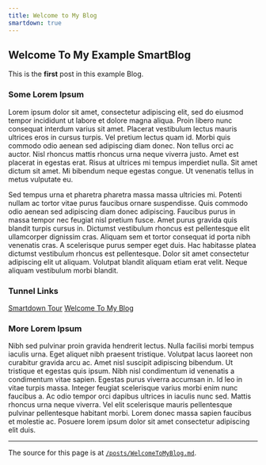 ```yaml
---
title: Welcome to My Blog
smartdown: true
---
```


## Welcome To My Example SmartBlog

This is the **first** post in this example Blog.

### Some Lorem Ipsum

Lorem ipsum dolor sit amet, consectetur adipiscing elit, sed do eiusmod tempor incididunt ut labore et dolore magna aliqua. Proin libero nunc consequat interdum varius sit amet. Placerat vestibulum lectus mauris ultrices eros in cursus turpis. Vel pretium lectus quam id. Morbi quis commodo odio aenean sed adipiscing diam donec. Non tellus orci ac auctor. Nisl rhoncus mattis rhoncus urna neque viverra justo. Amet est placerat in egestas erat. Risus at ultrices mi tempus imperdiet nulla. Sit amet dictum sit amet. Mi bibendum neque egestas congue. Ut venenatis tellus in metus vulputate eu.

Sed tempus urna et pharetra pharetra massa massa ultricies mi. Potenti nullam ac tortor vitae purus faucibus ornare suspendisse. Quis commodo odio aenean sed adipiscing diam donec adipiscing. Faucibus purus in massa tempor nec feugiat nisl pretium fusce. Amet purus gravida quis blandit turpis cursus in. Dictumst vestibulum rhoncus est pellentesque elit ullamcorper dignissim cras. Aliquam sem et tortor consequat id porta nibh venenatis cras. A scelerisque purus semper eget duis. Hac habitasse platea dictumst vestibulum rhoncus est pellentesque. Dolor sit amet consectetur adipiscing elit ut aliquam. Volutpat blandit aliquam etiam erat velit. Neque aliquam vestibulum morbi blandit.

### Tunnel Links

[Smartdown Tour](:@/posts/ABriefTourOfSmartdown.md)
[Welcome To My Blog](:@/posts/WelcomeToMyBlog.md)

### More Lorem Ipsum

Nibh sed pulvinar proin gravida hendrerit lectus. Nulla facilisi morbi tempus iaculis urna. Eget aliquet nibh praesent tristique. Volutpat lacus laoreet non curabitur gravida arcu ac. Amet nisl suscipit adipiscing bibendum. Ut tristique et egestas quis ipsum. Nibh nisl condimentum id venenatis a condimentum vitae sapien. Egestas purus viverra accumsan in. Id leo in vitae turpis massa. Integer feugiat scelerisque varius morbi enim nunc faucibus a. Ac odio tempor orci dapibus ultrices in iaculis nunc sed. Mattis rhoncus urna neque viverra. Vel elit scelerisque mauris pellentesque pulvinar pellentesque habitant morbi. Lorem donec massa sapien faucibus et molestie ac. Posuere lorem ipsum dolor sit amet consectetur adipiscing elit duis.

---

The source for this page is at [`/posts/WelcomeToMyBlog.md`](/posts/WelcomeToMyBlog.md).
